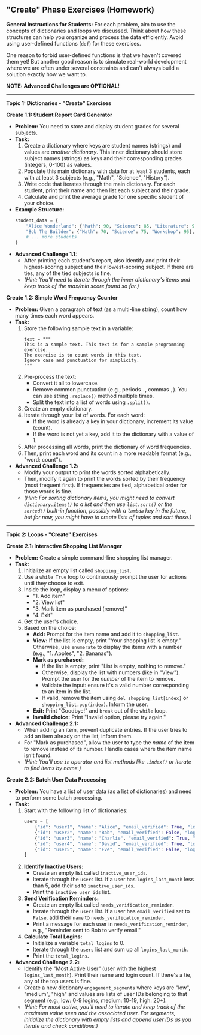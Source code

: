 ## "Create" Phase Exercises (Homework)

**General Instructions for Students:** For each problem, aim to use the concepts of dictionaries and loops we discussed. Think about how these structures can help you organize and process the data efficiently. Avoid using user-defined functions (`def`) for these exercises.

One reason to forbid user-defined functions is that we haven't covered them yet! But another good reason is to simulate real-world development where we are often under several constraints and can't always build a solution exactly how we want to.

**NOTE: Advanced Challenges are OPTIONAL!**

---

**Topic 1: Dictionaries - "Create" Exercises**

**Create 1.1: Student Report Card Generator**

*   **Problem:** You need to store and display student grades for several subjects.
*   **Task:**
    1.  Create a dictionary where keys are student names (strings) and values are *another dictionary*. This inner dictionary should store subject names (strings) as keys and their corresponding grades (integers, 0-100) as values.
    2.  Populate this main dictionary with data for at least 3 students, each with at least 3 subjects (e.g., "Math", "Science", "History").
    3.  Write code that iterates through the main dictionary. For each student, print their name and then list each subject and their grade.
    4.  Calculate and print the average grade for one specific student of your choice.
*   **Example Structure:**
    ```python
    student_data = {
        "Alice Wonderland": {"Math": 90, "Science": 85, "Literature": 92},
        "Bob The Builder": {"Math": 70, "Science": 75, "Workshop": 95},
        # ... more students
    }
    ```
*   **Advanced Challenge 1.1:**
    *   After printing each student's report, also identify and print their highest-scoring subject and their lowest-scoring subject. If there are ties, any of the tied subjects is fine.
    *   *(Hint: You'll need to iterate through the inner dictionary's items and keep track of the max/min score found so far.)*

**Create 1.2: Simple Word Frequency Counter**

*   **Problem:** Given a paragraph of text (as a multi-line string), count how many times each word appears.
*   **Task:**
    1.  Store the following sample text in a variable:
        ```
        text = """
        This is a sample text. This text is for a sample programming exercise.
        The exercise is to count words in this text.
        Ignore case and punctuation for simplicity.
        """
        ```
    2.  Pre-process the text:
        *   Convert it all to lowercase.
        *   Remove common punctuation (e.g., periods `.`, commas `,`). You can use string `.replace()` method multiple times.
        *   Split the text into a list of words using `.split()`.
    3.  Create an empty dictionary.
    4.  Iterate through your list of words. For each word:
        *   If the word is already a key in your dictionary, increment its value (count).
        *   If the word is not yet a key, add it to the dictionary with a value of 1.
    5.  After processing all words, print the dictionary of word frequencies.
    6.  Then, print each word and its count in a more readable format (e.g., "word: count").
*   **Advanced Challenge 1.2:**
    *   Modify your output to print the words sorted alphabetically.
    *   Then, modify it again to print the words sorted by their frequency (most frequent first). If frequencies are tied, alphabetical order for those words is fine.
    *   *(Hint: For sorting dictionary items, you might need to convert `dictionary.items()` to a list and then use `list.sort()` or the `sorted()` built-in function, possibly with a `lambda` key in the future, but for now, you might have to create lists of tuples and sort those.)*

---

**Topic 2: Loops - "Create" Exercises**

**Create 2.1: Interactive Shopping List Manager**

*   **Problem:** Create a simple command-line shopping list manager.
*   **Task:**
    1.  Initialize an empty list called `shopping_list`.
    2.  Use a `while True` loop to continuously prompt the user for actions until they choose to exit.
    3.  Inside the loop, display a menu of options:
        *   "1. Add item"
        *   "2. View list"
        *   "3. Mark item as purchased (remove)"
        *   "4. Exit"
    4.  Get the user's choice.
    5.  Based on the choice:
        *   **Add:** Prompt for the item name and add it to `shopping_list`.
        *   **View:** If the list is empty, print "Your shopping list is empty." Otherwise, use `enumerate` to display the items with a number (e.g., "1. Apples", "2. Bananas").
        *   **Mark as purchased:**
            *   If the list is empty, print "List is empty, nothing to remove."
            *   Otherwise, display the list with numbers (like in "View"). Prompt the user for the *number* of the item to remove.
            *   Validate the input: ensure it's a valid number corresponding to an item in the list.
            *   If valid, remove the item using `del shopping_list[index]` or `shopping_list.pop(index)`. Inform the user.
        *   **Exit:** Print "Goodbye!" and `break` out of the `while` loop.
        *   **Invalid choice:** Print "Invalid option, please try again."
*   **Advanced Challenge 2.1:**
    *   When adding an item, prevent duplicate entries. If the user tries to add an item already on the list, inform them.
    *   For "Mark as purchased", allow the user to type the *name* of the item to remove instead of its number. Handle cases where the item name isn't found.
    *   *(Hint: You'll use `in` operator and list methods like `.index()` or iterate to find items by name.)*

**Create 2.2: Batch User Data Processing**

*   **Problem:** You have a list of user data (as a list of dictionaries) and need to perform some batch processing.
*   **Task:**
    1.  Start with the following list of dictionaries:
        ```python
        users = [
            {"id": "user1", "name": "Alice", "email_verified": True, "logins_last_month": 15},
            {"id": "user2", "name": "Bob", "email_verified": False, "logins_last_month": 3},
            {"id": "user3", "name": "Charlie", "email_verified": True, "logins_last_month": 22},
            {"id": "user4", "name": "David", "email_verified": True, "logins_last_month": 8},
            {"id": "user5", "name": "Eve", "email_verified": False, "logins_last_month": 30},
        ]
        ```
    2.  **Identify Inactive Users:**
        *   Create an empty list called `inactive_user_ids`.
        *   Iterate through the `users` list. If a user has `logins_last_month` less than 5, add their `id` to `inactive_user_ids`.
        *   Print the `inactive_user_ids` list.
    3.  **Send Verification Reminders:**
        *   Create an empty list called `needs_verification_reminder`.
        *   Iterate through the `users` list. If a user has `email_verified` set to `False`, add their `name` to `needs_verification_reminder`.
        *   Print a message for each user in `needs_verification_reminder`, e.g., "Reminder sent to Bob to verify email."
    4.  **Calculate Total Logins:**
        *   Initialize a variable `total_logins` to 0.
        *   Iterate through the `users` list and sum up all `logins_last_month`.
        *   Print the `total_logins`.
*   **Advanced Challenge 2.2:**
    *   Identify the "Most Active User" (user with the highest `logins_last_month`). Print their name and login count. If there's a tie, any of the top users is fine.
    *   Create a new dictionary `engagement_segments` where keys are "low", "medium", "high" and values are lists of user IDs belonging to that segment (e.g., low: 0-9 logins, medium: 10-19, high: 20+).
    *   *(Hint: For most active, you'll need to iterate and keep track of the maximum value seen and the associated user. For segments, initialize the dictionary with empty lists and append user IDs as you iterate and check conditions.)*
